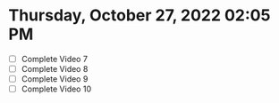 # Thursday, October 27, 2022 02:05 PM
- [ ] Complete Video 7
- [ ] Complete Video 8
- [ ] Complete Video 9
- [ ] Complete Video 10
